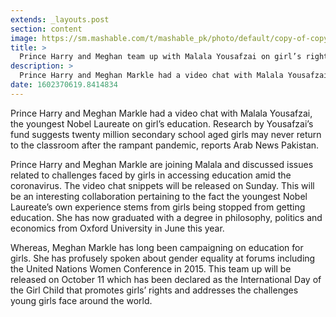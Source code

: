 ```yaml
--- 
extends: _layouts.post 
section: content 
image: https://sm.mashable.com/t/mashable_pk/photo/default/copy-of-copy-of-copy-of-4-februaryt-27_vck5.1200.png 
title: > 
  Prince Harry and Meghan team up with Malala Yousafzai on girl’s rights 
description: > 
  Prince Harry and Meghan Markle had a video chat with Malala Yousafzai, the youngest Nobel Laureate on girl’s education.Prince Harry and Meghan Markle are joining Malala and discussed issues related to challenges faced by girls in accessing education amid the coronavirus.This will be an interesting collaboration pertaining to the fact the youngest Nobel Laureate’s own experience stems from girls being stopped from getting education.Whereas, Meghan Markle has long been campaigning on education for girls.This team up will be released on October 11 which has been declared as the International Day of the Girl Child that promotes girls’ rights and addresses the challenges young girls face around the world. 
date: 1602370619.8414834 
--- 
```

Prince Harry and Meghan Markle had a video chat with Malala Yousafzai, the youngest Nobel Laureate on girl’s education. Research by Yousafzai’s fund suggests twenty million secondary school aged girls may never return to the classroom after the rampant pandemic, reports Arab News Pakistan.

Prince Harry and Meghan Markle are joining Malala and discussed issues related to challenges faced by girls in accessing education amid the coronavirus. The video chat snippets will be released on Sunday. This will be an interesting collaboration pertaining to the fact the youngest Nobel Laureate’s own experience stems from girls being stopped from getting education. She has now graduated with a degree in philosophy, politics and economics from Oxford University in June this year.

Whereas, Meghan Markle has long been campaigning on education for girls. She has profusely spoken about gender equality at forums including the United Nations Women Conference in 2015. This team up will be released on October 11 which has been declared as the International Day of the Girl Child that promotes girls’ rights and addresses the challenges young girls face around the world.